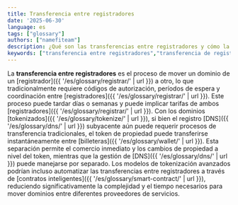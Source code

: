 ```yaml
---
title: Transferencia entre registradores
date: '2025-06-30'
language: es
tags: ["glossary"]
authors: ["namefiteam"]
description: ¿Qué son las transferencias entre registradores y cómo la tokenización simplifica el proceso?
keywords: ["transferencia entre registradores","transferencia de registrador","migración de dominio","proceso de transferencia","tokenización"]
---
```


La **transferencia entre registradores** es el proceso de mover un dominio de un [registrador]({{ '/es/glossary/registrar/' | url }}) a otro, lo que tradicionalmente requiere códigos de autorización, períodos de espera y coordinación entre [registradores]({{ '/es/glossary/registrar/' | url }}). Este proceso puede tardar días o semanas y puede implicar tarifas de ambos [registradores]({{ '/es/glossary/registrar/' | url }}). Con los dominios [tokenizados]({{ '/es/glossary/tokenize/' | url }}), si bien el registro [DNS]({{ '/es/glossary/dns/' | url }}) subyacente aún puede requerir procesos de transferencia tradicionales, el token de propiedad puede transferirse instantáneamente entre [billeteras]({{ '/es/glossary/wallet/' | url }}). Esta separación permite el comercio inmediato y los cambios de propiedad a nivel del token, mientras que la gestión de [DNS]({{ '/es/glossary/dns/' | url }}) puede manejarse por separado. Los modelos de tokenización avanzados podrían incluso automatizar las transferencias entre registradores a través de [contratos inteligentes]({{ '/es/glossary/smart-contract/' | url }}), reduciendo significativamente la complejidad y el tiempo necesarios para mover dominios entre diferentes proveedores de servicios.